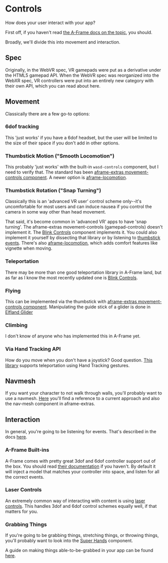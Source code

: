 # Controls
How does your user interact with your app?

First off, if you haven't read [the A-Frame docs on the topic](https://aframe.io/docs/1.4.0/introduction/interactions-and-controllers.html), you should.

Broadly, we'll divide this into movement and interaction.

## Spec
Originally, in the WebVR spec, VR gamepads were put as a derivative under the HTML5 gamepad API. When the WebVR spec was reorganized into the WebXR spec, VR controllers were put into an entirely new category with their own API, which you can read about here. 

## Movement
Classically there are a few go-to options:

### 6dof tracking
This 'just works' if you have a 6dof headset, but the user will be limited to the size of their space if you don't add in other options.

### Thumbstick Motion ("Smooth Locomotion")
This probably 'just works' with the built-in `wasd-controls` component, but I need to verify that.
The standard has been [aframe-extras movement-controls component](https://github.com/c-frame/aframe-extras/tree/master/src/controls). A newer option is [aframe-locomotion](https://github.com/mrxz/aframe-locomotion).

### Thumbstick Rotation ("Snap Turning")
Classically this is an 'advanced VR user' control scheme only--it's uncomfortable for most users and can induce nausea if you control the camera in some way other than head movement.

That said, it's become common in 'advanced VR' apps to have 'snap turning'. The aframe-extras movement-controls (gamepad-controls) doesn't implement it. The [Blink Controls](https://jure.github.io/aframe-blink-controls/) component implements it. You could also implement it yourself by dissecting that library or by listening to [thumbstick events](https://aframe.io/docs/1.2.0/introduction/interactions-and-controllers.html#listening-for-button-and-axis-events). There's also [aframe-locomotion](https://github.com/mrxz/aframe-locomotion), which adds comfort features like vignette when moving.

### Teleportation
There may be more than one good teleportation library in A-Frame land, but as far as I know the most recently updated one is [Blink Controls](https://jure.github.io/aframe-blink-controls/).

### Flying
This can be implemented via the thumbstick with [aframe-extras movement-controls component](https://github.com/c-frame/aframe-extras/tree/master/src/controls). Manipulating the guide stick of a glider is done in [Elfland Glider](https://dougreeder.github.io/elfland-glider/city/)

### Climbing
I don't know of anyone who has implemented this in A-Frame yet.

### Via Hand Tracking API
How do you move when you don't have a joystick? Good question. [This library](https://github.com/gftruj/aframe-hand-tracking-controls-extras/tree/master/components) supports teleportation using Hand Tracking gestures.

## Navmesh
If you want your character to not walk through walls, you'll probably want to use a navmesh. [Here](https://github.com/AdaRoseCannon/aframe-xr-boilerplate/blob/glitch/simple-navmesh-constraint.js) you'll find a reference to a current approach and also the nav-mesh component in aframe-extras.

## Interaction
In general, you're going to be listening for events. That's described in the docs [here](https://aframe.io/docs/1.4.0/introduction/interactions-and-controllers.html#listening-for-button-and-axis-events).

### A-Frame Built-ins
A-Frame comes with pretty great 3dof and 6dof controller support out of the box. You should read [their documentation](https://aframe.io/docs/1.4.0/introduction/interactions-and-controllers.html#vr-controllers) if you haven't. By default it will inject a model that matches your controller into space, and listen for all the correct events.

### Laser Controls
An extremely common way of interacting with content is using [laser controls](https://aframe.io/docs/1.4.0/introduction/interactions-and-controllers.html#adding-laser-interactions-for-controllers). This handles 3dof and 6dof control schemes equally well, if that matters for you.

### Grabbing Things
If you're going to be grabbing things, stretching things, or throwing things, you'll probably want to look into the [Super Hands](https://github.com/c-frame/aframe-super-hands-component) component.

A guide on making things able-to-be-grabbed in your app can be found [here](https://github.com/c-frame/aframe-super-hands-component/issues/188).


